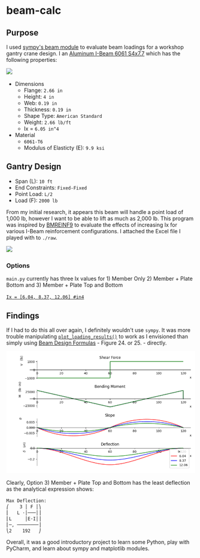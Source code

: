 # beam-calc

## Purpose
I used [sympy's beam module](https://docs.sympy.org/latest/modules/physics/continuum_mechanics/beam_problems.html#example-7) to evaluate beam loadings for a workshop gantry crane design. I an [Aluminum I-Beam 6061 S4x7.7](https://www.onlinemetals.com/en/buy/aluminum/2-66-x-4-x-0-19-aluminum-i-beam-6061-t6-extruded-american-standard/pid/13218) which has the following properties:

![](https://www.onlinemetals.com/medias/8798569234462.jpg?context=bWFzdGVyfGltYWdlc3wzNDg2OHxpbWFnZS9qcGVnfGltYWdlcy9oY2QvaDE4LzkxMDI5MzIwODI3MTguanBnfDcwYjQxNDQxODE2NmI2ZmMyOTU4NTBjYjgzOGRlMDdkMDFjYzJhMzhjNWNlYzk4YWZjYmY2OWRjMWRiOGMyZTg)
* Dimensions
  * Flange: `2.66 in`
  * Height: `4 in`
  * Web: `0.19 in`
  * Thickness: `0.19 in`
  * Shape Type: `American Standard`
  * Weight: `2.66 lb/ft`
  * Ix = `6.05 in^4`
* Material
  * `6061-T6`
  * Modulus of Elasticty (E): `9.9 ksi`

## Gantry Design
* Span (L): `10 ft`
* End Constraints: `Fixed-Fixed`
* Point Load: `L/2`
* Load (F): `2000 lb`

From my initial research, it appears this beam will handle a point load of 1,000 lb, however I want to be able to lift as much as 2,000 lb. This program was inspired by [BMREINF9](https://www.cesdb.com/bmreinf9.html) to evaluate the effects of increasing Ix for various I-Beam reinforcement configurations. I attached the Excel file I played with to `./raw`.

![](https://www.cesdb.com/images/bmreinf9-screenshot.jpg)

### Options
`main.py` currently has three Ix values for 1) Member Only 2) Member + Plate Bottom and 3) Member + Plate Top and Bottom 

[`Ix = [6.04, 8.37, 12.06] #in4`](https://github.com/brio50/beam-calc/blob/main/main.py#L97)

## Findings

If I had to do this all over again, I definitely wouldn't use `sympy`. It was more trouble manipulating [`plot_loading_results()`](https://docs.sympy.org/latest/modules/physics/continuum_mechanics/beam.html#sympy.physics.continuum_mechanics.beam.Beam.plot_loading_results) to work as I envisioned than simply using [Beam Design Formulas](https://www.awc.org/pdf/codes-standards/publications/design-aids/AWC-DA6-BeamFormulas-0710.pdf) - Figure 24. or 25. - directly.

![](result.png)

Clearly, Option 3) Member + Plate Top and Bottom has the least deflection as the analytical expression shows:

```
Max Deflection:
⎛    3 │ F │⎞
⎜   L ⋅│───│⎟
⎜L     │E⋅I│⎟
⎜─, ────────⎟
⎝2    192   ⎠
```

Overall, it was a good introductory project to learn some Python, play with PyCharm, and learn about sympy and matplotlib modules.